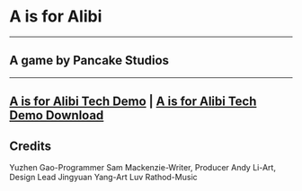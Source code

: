 # A is for Alibi
---
## A game by Pancake Studios
---
[A is for Alibi Tech Demo](/AisforAlibi/AisforAlibi_Tech_Demo/www/index.html)
|
[A is for Alibi Tech Demo Download](AisforAlibi_Tech_Demo.zip)
---
## Credits
Yuzhen Gao-Programmer
Sam Mackenzie-Writer, Producer
Andy Li-Art, Design Lead
Jingyuan Yang-Art
Luv Rathod-Music

